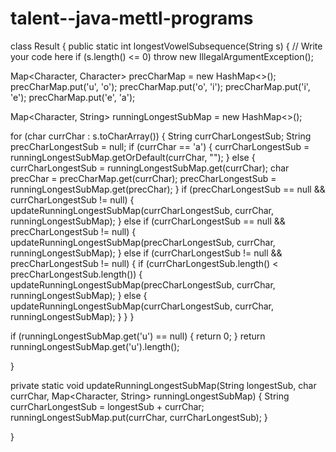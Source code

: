 # talent--java-mettl-programs
class Result { public static int longestVowelSubsequence(String s) { // Write your code here if (s.length() <= 0) throw new IllegalArgumentException();

Map<Character, Character> precCharMap = new HashMap<>(); precCharMap.put('u', 'o'); precCharMap.put('o', 'i'); precCharMap.put('i', 'e'); precCharMap.put('e', 'a');

Map<Character, String> runningLongestSubMap = new HashMap<>();

for (char currChar : s.toCharArray()) { String currCharLongestSub; String precCharLongestSub = null; if (currChar == 'a') { currCharLongestSub = runningLongestSubMap.getOrDefault(currChar, ""); } else { currCharLongestSub = runningLongestSubMap.get(currChar); char precChar = precCharMap.get(currChar); precCharLongestSub = runningLongestSubMap.get(precChar); } if (precCharLongestSub == null && currCharLongestSub != null) { updateRunningLongestSubMap(currCharLongestSub, currChar, runningLongestSubMap); } else if (currCharLongestSub == null && precCharLongestSub != null) { updateRunningLongestSubMap(precCharLongestSub, currChar, runningLongestSubMap); } else if (currCharLongestSub != null && precCharLongestSub != null) { if (currCharLongestSub.length() < precCharLongestSub.length()) { updateRunningLongestSubMap(precCharLongestSub, currChar, runningLongestSubMap); } else { updateRunningLongestSubMap(currCharLongestSub, currChar, runningLongestSubMap); } } }

if (runningLongestSubMap.get('u') == null) { return 0; } return runningLongestSubMap.get('u').length();

}

private static void updateRunningLongestSubMap(String longestSub, char currChar, Map<Character, String> runningLongestSubMap) { String currCharLongestSub = longestSub + currChar; runningLongestSubMap.put(currChar, currCharLongestSub); }

}
